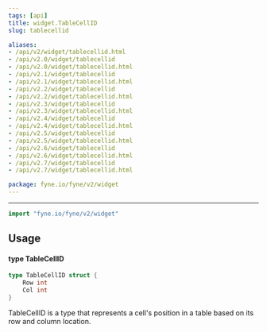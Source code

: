 ```yaml
---
tags: [api]
title: widget.TableCellID
slug: tablecellid

aliases:
- /api/v2/widget/tablecellid.html
- /api/v2.0/widget/tablecellid
- /api/v2.0/widget/tablecellid.html
- /api/v2.1/widget/tablecellid
- /api/v2.1/widget/tablecellid.html
- /api/v2.2/widget/tablecellid
- /api/v2.2/widget/tablecellid.html
- /api/v2.3/widget/tablecellid
- /api/v2.3/widget/tablecellid.html
- /api/v2.4/widget/tablecellid
- /api/v2.4/widget/tablecellid.html
- /api/v2.5/widget/tablecellid
- /api/v2.5/widget/tablecellid.html
- /api/v2.6/widget/tablecellid
- /api/v2.6/widget/tablecellid.html
- /api/v2.7/widget/tablecellid
- /api/v2.7/widget/tablecellid.html

package: fyne.io/fyne/v2/widget
---
```



---
```go
import "fyne.io/fyne/v2/widget"
```

## Usage

#### type TableCellID

```go
type TableCellID struct {
	Row int
	Col int
}
```

TableCellID is a type that represents a cell's position in a table based on its row and column location.
